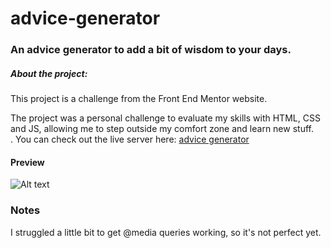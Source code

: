 # advice-generator
### An advice generator to add a bit of wisdom to your days.   

##### About the project:   
   
   This project is a challenge from the Front End Mentor website.

The project was a personal challenge to evaluate my skills with HTML, CSS and JS, allowing me to step outside my comfort zone and learn new stuff.   
.
You can check out the live server here: [advice generator](https://challenge-advicegen01.netlify.app/) 

#### Preview
![Alt text](https://i.imgur.com/3MKWFcn.png)   

### Notes
I struggled a little bit to get @media queries working, so it's not perfect yet.

